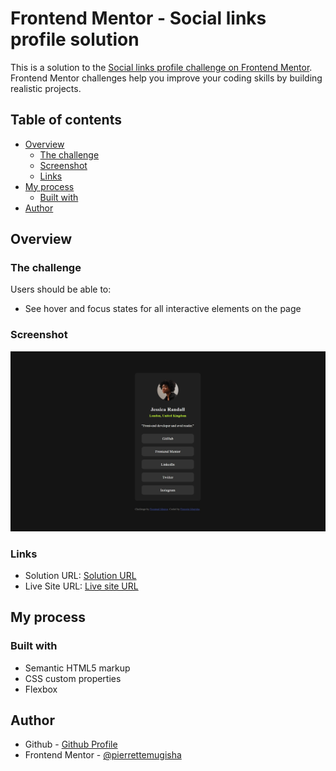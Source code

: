 # Frontend Mentor - Social links profile solution

This is a solution to the [Social links profile challenge on Frontend Mentor](https://www.frontendmentor.io/challenges/social-links-profile-UG32l9m6dQ). Frontend Mentor challenges help you improve your coding skills by building realistic projects. 

## Table of contents

- [Overview](#overview)
  - [The challenge](#the-challenge)
  - [Screenshot](#screenshot)
  - [Links](#links)
- [My process](#my-process)
  - [Built with](#built-with)
- [Author](#author)

## Overview

### The challenge

Users should be able to:

- See hover and focus states for all interactive elements on the page

### Screenshot

![](./screenshot.jpg)

### Links

- Solution URL: [Solution URL](https://github.com/pierrettemugisha/fm-social-links-profile)
- Live Site URL: [Live site URL](https://fm-social-links-profile-lilac.vercel.app)

## My process

### Built with

- Semantic HTML5 markup
- CSS custom properties
- Flexbox

## Author

- Github - [Github Profile](https://github.com/pierrettemugisha)
- Frontend Mentor - [@pierrettemugisha](https://www.frontendmentor.io/profile/pierrettemugisha)
